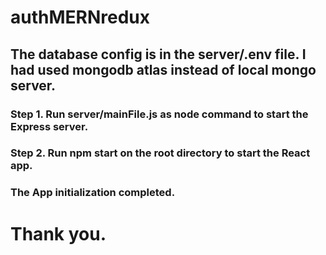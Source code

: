 # authMERNredux

## The database config is in the server/.env file. I had used mongodb atlas instead of local mongo server.

### Step 1. Run server/mainFile.js as node command to start the Express server.
### Step 2. Run npm start on the root directory to start the React app.

### The App initialization completed.

# Thank you.
